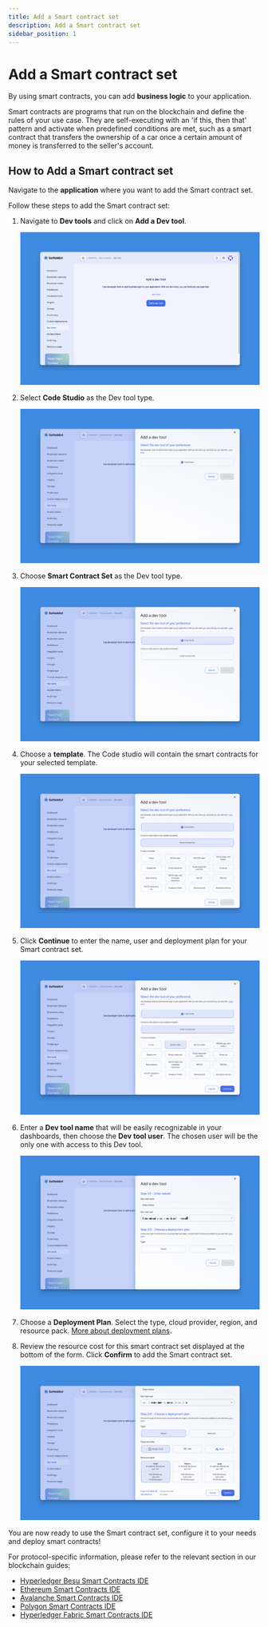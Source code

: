 ```yaml
---
title: Add a Smart contract set
description: Add a Smart contract set
sidebar_position: 1
---
```


# Add a Smart contract set

By using smart contracts, you can add **business logic** to your application.

Smart contracts are programs that run on the blockchain and define the rules of your use case. They are self-executing with an 'if this, then that' pattern and activate when predefined conditions are met, such as a smart contract that transfers the ownership of a car once a certain amount of money is transferred to the seller's account.

## How to Add a Smart contract set

Navigate to the **application** where you want to add the Smart contract set.

Follow these steps to add the Smart contract set:

1. Navigate to **Dev tools** and click on **Add a Dev tool**.

   ![Dev tools](../../../../../static/img/smart-contract-sets/empty-dev-tools.png)

2. Select **Code Studio** as the Dev tool type.

   ![Select Code Studio](../../../../../static/img/smart-contract-sets/select-code-studio.png)

3. Choose **Smart Contract Set** as the Dev tool type.

   ![Select Smart contract set](../../../../../static/img/smart-contract-sets/select-smart-contract-set.png)

4. Choose a **template**. The Code studio will contain the smart contracts for your selected template.

   ![Select template](../../../../../static/img/smart-contract-sets/select-template.png)

5. Click **Continue** to enter the name, user and deployment plan for your Smart contract set.

   ![Click Continue](../../../../../static/img/smart-contract-sets/click-continue.png)

6. Enter a **Dev tool name** that will be easily recognizable in your dashboards, then choose the **Dev tool user**. The chosen user will be the only one with access to this Dev tool.

   ![Enter name and user](../../../../../static/img/smart-contract-sets/enter-name-user.png)

7. Choose a **Deployment Plan**. Select the type, cloud provider, region, and resource pack. [More about deployment plans](/docs/launch-platform/managed-cloud-deployment/3_deployment-plans).
8. Review the resource cost for this smart contract set displayed at the bottom of the form. Click **Confirm** to add the Smart contract set.

   ![Confirm](../../../../../static/img/smart-contract-sets/confirm.png)

You are now ready to use the Smart contract set, configure it to your needs and deploy smart contracts!

For protocol-specific information, please refer to the relevant section in our blockchain guides:

- [Hyperledger Besu Smart Contracts IDE](/docs/blockchain-guides/1_Hyperledger-Besu/6_enterprise-ethereum-integration-tools.md)
- [Ethereum Smart Contracts IDE](/docs/blockchain-guides/0_Ethereum/5_ethereum-integration-tools.md)
- [Avalanche Smart Contracts IDE](/docs/blockchain-guides/2_Avalanche/5_avalanche-integration-tools.md)
- [Polygon Smart Contracts IDE](/docs/blockchain-guides/4_Polygon/5_polygon-integration-tools.md)
- [Hyperledger Fabric Smart Contracts IDE](/docs/blockchain-guides/5_Hyperledger-Fabric/6_hyperledger-fabric-integration-tools.md)
